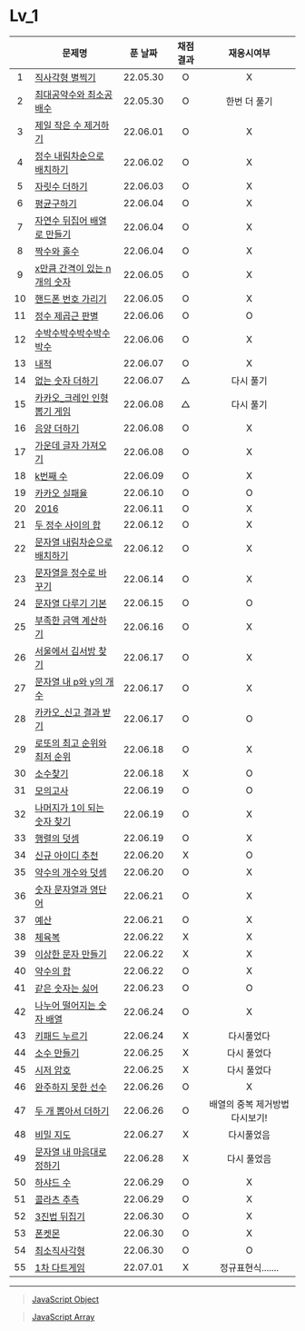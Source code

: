 # Lv_1
||문제명|푼 날짜|채점 결과|재응시여부|
|:-:|---|:---:|:---:|:---:|
|1|[직사각형 별찍기](./starRectangle.js)|22.05.30|O|X|
|2|[최대공약수와 최소공배수](./GcdLcm.js)|22.05.30|O|한번 더 풀기|
|3|[제일 작은 수 제거하기](./sliceMin.js)|22.06.01|O|X|
|4|[정수 내림차순으로 배치하기](./sortNumber.js)|22.06.02|O|X|
|5|[자릿수 더하기](./positionSum.js)|22.06.03|O|X|
|6|[평균구하기](./average.js)|22.06.04|O|X|
|7|[자연수 뒤집어 배열로 만들기](./reverseNumber.js)|22.06.04|O|X|
|8|[짝수와 홀수](./oddOrEven.js)|22.06.04|O|X|
|9|[x만큼 간격이 있는 n개의 숫자](./xLength.js)|22.06.05|O|X|
|10|[핸드폰 번호 가리기](./hideNumber.js)|22.06.05|O|X|
|11|[정수 제곱근 판별](./integerSqrt.js)|22.06.06|O|O|
|12|[수박수박수박수박수박수](./watermelon.js)|22.06.06|O|X|
|13|[내적](./dotProduct.js)|22.06.07|O|X|
|14|[없는 숫자 더하기](./accNoNumbers.js)|22.06.07|△|다시 풀기|
|15|[카카오_크레인 인형뽑기 게임](./pickdolls.js)|22.06.08|△|다시 풀기|
|16|[음양 더하기](./accPlusMinus.js)|22.06.08|O|X|
|17|[가운데 글자 가져오기](./bringMid.js)|22.06.08|O|X|
|18|[k번째 수](./kNumber.js)|22.06.09|O|X|
|19|[카카오 실패율](./failRatio.js)|22.06.10|O|O|
|20|[2016](./2016.js)|22.06.11|O|X|
|21|[두 정수 사이의 합](./betweenAandB.js)|22.06.12|O|X|
|22|[문자열 내림차순으로 배치하기](./sortString.js)|22.06.12|O|X|
|23|[문자열을 정수로 바꾸기](./stringToNumber.js)|22.06.14|O|X|
|24|[문자열 다루기 기본](./basicString.js)|22.06.15|O|O|
|25|[부족한 금액 계산하기](./shortMoney.js)|22.06.16|O|X|
|26|[서울에서 김서방 찾기](./findKim.js)|22.06.17|O|X|
|27|[문자열 내 p와 y의 개수](./pyInTheString.js)|22.06.17|O|X|
|28|[카카오_신고 결과 받기](./reportingMail.js)|22.06.17|O|O|
|29|[로또의 최고 순위와 최저 순위](./lottoMinMax.js)|22.06.18|O|X|
|30|[소수찾기](./findPrimeNumber.js)|22.06.18|X|O|
|31|[모의고사](./mockTest.js)|22.06.19|O|O|
|32|[나머지가 1이 되는 숫자 찾기](./findRestValue.js)|22.06.19|O|X|
|33|[행렬의 덧셈](./addMatrix.js)|22.06.19|O|X|
|34|[신규 아이디 추천](./recommandNewId.js)|22.06.20|X|O|
|35|[약수의 개수와 덧셈](./betweenNumbers.js)|22.06.20|O|X|
|36|[숫자 문자열과 영단어](./numberAndWord.js)|22.06.21|O|X|
|37|[예산](./budget.js)|22.06.21|O|X|
|38|[체육복](./trainingClothes.js)|22.06.22|X|X|
|39|[이상한 문자 만들기](./strangeString.js)|22.06.22|X|X|
|40|[약수의 합](./sumDivisor.js)|22.06.22|O|X|
|41|[같은 숫자는 싫어](./hateSameNumber.js)|22.06.23|O|O|
|42|[나누어 떨어지는 숫자 배열](./fitNumberArray.js)|22.06.24|O|X|
|43|[키패드 누르기](./pushKeypad.js)|22.06.24|X|다시풀었다|
|44|[소수 만들기](./makePrimeNumber.js)|22.06.25|X|다시 풀었다|
|45|[시저 암호](./caesarPassword.js)|22.06.25|X|다시 풀었다|
|46|[완주하지 못한 선수](./notCompletion.js)|22.06.26|O|X|
|47|[두 개 뽑아서 더하기](./popTwoSum.js)|22.06.26|O|배열의 중복 제거방법 다시보기!|
|48|[비밀 지도](./secretMap.js)|22.06.27|X|다시풀었음|
|49|[문자열 내 마음대로 정하기](./asonelikes.js)|22.06.28|X|다시 풀었음|
|50|[하샤드 수](./hashadNumber.js)|22.06.29|O|X|
|51|[콜라츠 추측](./collatz.js)|22.06.29|O|X|
|52|[3진법 뒤집기](./reverse3.js)|22.06.30|O|X|
|53|[폰켓몬](./phonekemon.js)|22.06.30|O|X|
|54|[최소직사각형](./minimumRect.js)|22.06.30|O|O|
|55|[1차 다트게임](./dartGame.js)|22.07.01|X|정규표현식.......|

---
> [JavaScript Object](../../../theory/object.md)

> [JavaScript Array](../../../theory/array.md)